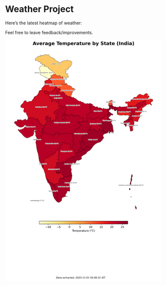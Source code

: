 # Weather Project

Here’s the latest heatmap of weather:

Feel free to leave feedback/improvements.

![India Heatmap](docs/assets/india_heatmap.png?v=054699)
